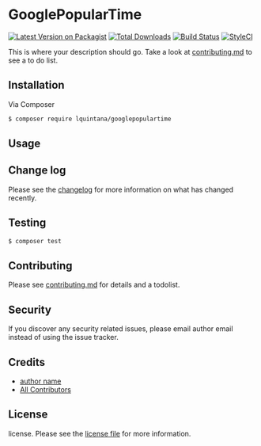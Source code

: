 # GooglePopularTime

[![Latest Version on Packagist][ico-version]][link-packagist]
[![Total Downloads][ico-downloads]][link-downloads]
[![Build Status][ico-travis]][link-travis]
[![StyleCI][ico-styleci]][link-styleci]

This is where your description should go. Take a look at [contributing.md](contributing.md) to see a to do list.

## Installation

Via Composer

``` bash
$ composer require lquintana/googlepopulartime
```

## Usage

## Change log

Please see the [changelog](changelog.md) for more information on what has changed recently.

## Testing

``` bash
$ composer test
```

## Contributing

Please see [contributing.md](contributing.md) for details and a todolist.

## Security

If you discover any security related issues, please email author email instead of using the issue tracker.

## Credits

- [author name][link-author]
- [All Contributors][link-contributors]

## License

license. Please see the [license file](license.md) for more information.

[ico-version]: https://img.shields.io/packagist/v/lquintana/googlepopulartime.svg?style=flat-square
[ico-downloads]: https://img.shields.io/packagist/dt/lquintana/googlepopulartime.svg?style=flat-square
[ico-travis]: https://img.shields.io/travis/lquintana/googlepopulartime/master.svg?style=flat-square
[ico-styleci]: https://styleci.io/repos/12345678/shield

[link-packagist]: https://packagist.org/packages/lquintana/googlepopulartime
[link-downloads]: https://packagist.org/packages/lquintana/googlepopulartime
[link-travis]: https://travis-ci.org/lquintana/googlepopulartime
[link-styleci]: https://styleci.io/repos/12345678
[link-author]: https://github.com/lquintana
[link-contributors]: ../../contributors
